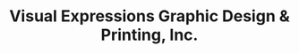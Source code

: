 ---
title: "Visual Expressions Graphic Design & Printing, Inc."
url: /minneapolis/visual-expressions-graphic-design-and-printing-inc/
shop: copyshop
---